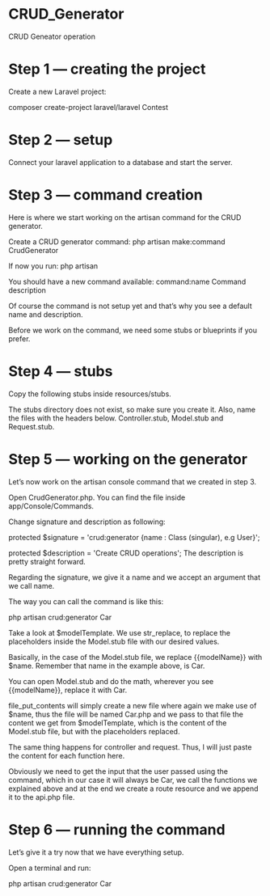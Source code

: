 # CRUD_Generator
CRUD Geneator operation
# Step 1 — creating the project
Create a new Laravel project:

composer create-project laravel/laravel Contest

# Step 2 — setup
Connect your laravel application to a database and start the server.

# Step 3 — command creation
Here is where we start working on the artisan command for the CRUD generator.

Create a CRUD generator command: php artisan make:command CrudGenerator

If now you run: php artisan

You should have a new command available: command:name Command description

Of course the command is not setup yet and that’s why you see a default name and description.

Before we work on the command, we need some stubs or blueprints if you prefer.

# Step 4 — stubs
Copy the following stubs inside resources/stubs.

The stubs directory does not exist, so make sure you create it. Also, name the files with the headers below. Controller.stub, Model.stub and Request.stub.

# Step 5 — working on the generator
Let’s now work on the artisan console command that we created in step 3.

Open CrudGenerator.php. You can find the file inside app/Console/Commands.

Change signature and description as following:

protected $signature = 'crud:generator {name : Class (singular), e.g User}';

protected $description = 'Create CRUD operations';
The description is pretty straight forward.

Regarding the signature, we give it a name and we accept an argument that we call name.

The way you can call the command is like this:

php artisan crud:generator Car


Take a look at $modelTemplate. We use str_replace, to replace the placeholders inside the Model.stub file with our desired values.

Basically, in the case of the Model.stub file, we replace {{modelName}} with $name. Remember that name in the example above, is Car.

You can open Model.stub and do the math, wherever you see {{modelName}}, replace it with Car.

file_put_contents will simply create a new file where again we make use of $name, thus the file will be named Car.php and we pass to that file the content we get from $modelTemplate, which is the content of the Model.stub file, but with the placeholders replaced.

The same thing happens for controller and request. Thus, I will just paste the content for each function here.

Obviously we need to get the input that the user passed using the command, which in our case it will always be Car, we call the functions we explained above and at the end we create a route resource and we append it to the api.php file.

# Step 6 — running the command
Let’s give it a try now that we have everything setup.

Open a terminal and run:

php artisan crud:generator Car
